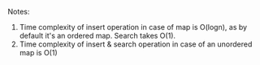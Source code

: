 Notes:

1. Time complexity of insert operation in case of map is O(logn), as by default it's an ordered map. Search takes O(1).
2. Time complexity of insert & search operation in case of an unordered map is O(1)
